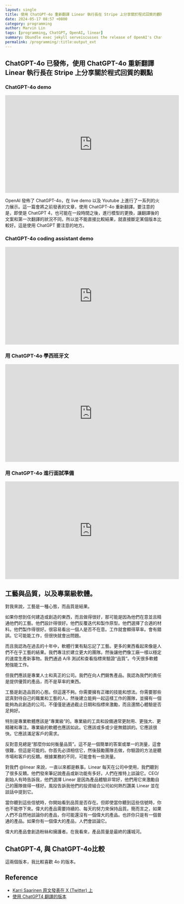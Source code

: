 ```yaml
---
layout: single
title: 使用 ChatGPT-4o 重新翻譯 Linear 執行長在 Stripe 上分享關於程式回質的觀點
date: 2024-05-17 08:57 +0800
category: programming
author: Marvin Lin
tags: [programming, ChatGPT, OpenAI, linear]
summary: Dbundle exec jekyll serveiscusses the release of OpenAI's ChatGPT-4o and its capabilities, as demonstrated in a live demo and on YouTube. The author uses ChatGPT-4o to retranslate a previously published article, originally shared by Linear's CEO on Stripe about the quality of programming. The author cautions that even with ChatGPT-4o, translations may vary over time due to model updates, so direct comparisons between versions may not be accurate. The article also explores the concepts of Craft and Quality in the context of professional-grade software.
permalink: /programming/:title:output_ext
---
```


## ChatGPT-4o 已發佈，使用 ChatGPT-4o 重新翻譯 Linear 執行長在 Stripe 上分享關於程式回質的觀點

### ChatGPT-4o demo
<iframe width="560" height="315" src="https://www.youtube.com/embed/DQacCB9tDaw?si=W--6apbOvVjGG8GB" title="YouTube video player" frameborder="0" allow="accelerometer; autoplay; clipboard-write; encrypted-media; gyroscope; picture-in-picture; web-share" referrerpolicy="strict-origin-when-cross-origin" allowfullscreen></iframe>

OpenAI 發佈了 ChatGPT-4o，在 live demo 以及 Youtube 上進行了一系列的火力展示。這一篇會將之前發表的文章，使用 ChatGPT-4o 重新翻譯。要注意的是，即使是 ChatGPT 4，也可能在一段時間之後，進行模型的更換，讓翻譯後的文案和第一次翻譯的狀況不同，所以並不能直接比較結果，就直接斷定某個版本比較好。這是使用 ChatGPT 要注意的地方。


### ChatGPT-4o coding assistant demo
<iframe width="560" height="315" src="https://www.youtube.com/embed/mzdvw_euKlk?si=2dXU3S-hjsmg-gMM" title="YouTube video player" frameborder="0" allow="accelerometer; autoplay; clipboard-write; encrypted-media; gyroscope; picture-in-picture; web-share" referrerpolicy="strict-origin-when-cross-origin" allowfullscreen></iframe>


### 用 ChatGPT-4o 學西班牙文

<iframe width="560" height="315" src="https://www.youtube.com/embed/eurVrO2iFz0?si=11RrEF0xs84zfDh1" title="YouTube video player" frameborder="0" allow="accelerometer; autoplay; clipboard-write; encrypted-media; gyroscope; picture-in-picture; web-share" referrerpolicy="strict-origin-when-cross-origin" allowfullscreen></iframe>


### 用 ChatGPT-4o 進行面試準備

<iframe width="560" height="315" src="https://www.youtube.com/embed/wfAYBdaGVxs?si=DBbfOBqKP6rFew_Q" title="YouTube video player" frameborder="0" allow="accelerometer; autoplay; clipboard-write; encrypted-media; gyroscope; picture-in-picture; web-share" referrerpolicy="strict-origin-when-cross-origin" allowfullscreen></iframe>

## 工藝與品質，以及專業級軟體。

對我來說，工藝是一種心態，而品質是結果。

如果你想到任何建造或創造的東西，而且做得很好，那可能是因為他們在意並且精通他們的工藝。他們設計得很好。他們反覆迭代和製作原型。他們選擇了合適的材料。他們製作得很好。很容易看出一個人是否不在意。工作就會顯得草率。會有錯誤。它可能能工作，但很快就會出問題。

而且我認為在過去的十年中，軟體行業有點忘記了工藝。更多的東西看起來像是人們不在乎工藝的結果。我們專注於建立更大的團隊。然後讓他們像工廠一樣以穩定的速度生產新事物。我們通過 A/B 測試和查看指標來驗證“品質”。今天很多軟體勉強能工作。

但我們應該是專業人士和真正的公司。我們在向人們銷售產品。我認為我們的責任是提供優質的產品，而不是草率的東西。

工藝是創造品質的心態。但這還不夠。你需要擁有正確的技能和想法。你需要那些認真對待自己的職業和工藝的人，然後建立能夠一起這樣工作的團隊，並擁有一個能夠為此創造的公司。不僅僅是通過截止日期和指標來激勵，而且還關心體驗是否足夠好。

特別是專業軟體應該是“專業級”的。專業級的工具和設備通常更耐用、更強大、更精確和專注。專業級的軟體也應該如此。它應該或多或少是無錯誤的。它應該很快。它應該滿足客戶的需求。

反對意見總是“那麼你如何衡量品質”。這不是一個簡單的答案或單一的測量，這會很難，但這是可能的。你首先必須相信它，然後鼓勵團隊去做，你驗證的方法是聽市場和客戶的反饋。根據業務的不同，可能會有一些測量。

對我們 @linear 來說，一直以來都是軼事。Linear 每天在公司中使用，我們聽到了很多反饋。他們發來筆記說產品或新功能有多好。人們在推特上談論它。CEO/創始人有時告訴我，他們選擇 Linear 是因為產品體驗非常好，他們用它來激勵自己的團隊做得一樣好。風投告訴我他們的投資組合公司如何熱烈讚美 Linear 並在談話中提到它。

當你聽到這些信號時，你開始看到品質是否存在。但即使當你聽到這些信號時，你也不能停下來。偉大的產品需要持續的、每天的努力來保持品質。簡而言之，如果人們不自然地談論你的產品，你可能還沒有一個偉大的產品。也許你只是有一個普通的產品。如果你有一個偉大的產品，人們會談論它。

偉大的產品會創造粉絲和擁護者。在我看來，產品質量是最終的護城河。

## ChatGPT-4, 與 ChatGPT-4o比較
這兩個版本，我比較喜歡 4o 的版本。

## Reference

- [Karri Saarinen 原文發表在 X (Twitter) 上](https://x.com/karrisaarinen/status/1783976321854717985)
- [使用 ChatGPT4 翻譯的版本](https://www.marvinswift.com/programming/linear.html)